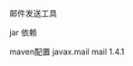 邮件发送工具


jar 依赖

maven配置
<dependency>
    <groupId>javax.mail</groupId>
    <artifactId>mail</artifactId>
    <version>1.4.1</version>
</dependency>
